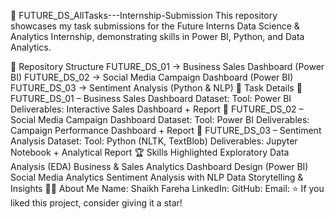 🚀 FUTURE_DS_AllTasks---Internship-Submission
This repository showcases my task submissions for the Future Interns Data Science & Analytics Internship, demonstrating skills in Power BI, Python, and Data Analytics.

📂 Repository Structure
FUTURE_DS_01 → Business Sales Dashboard (Power BI)
FUTURE_DS_02 → Social Media Campaign Dashboard (Power BI)
FUTURE_DS_03 → Sentiment Analysis (Python & NLP)
📌 Task Details
🔹 FUTURE_DS_01 – Business Sales Dashboard
Dataset:
Tool: Power BI
Deliverables: Interactive Sales Dashboard + Report
🔹 FUTURE_DS_02 – Social Media Campaign Dashboard
Dataset: 
Tool: Power BI
Deliverables: Campaign Performance Dashboard + Report
🔹 FUTURE_DS_03 – Sentiment Analysis
Dataset:
Tool: Python (NLTK, TextBlob)
Deliverables: Jupyter Notebook + Analytical Report
🏆 Skills Highlighted
Exploratory Data Analysis (EDA)
Business & Sales Analytics
Dashboard Design (Power BI)
Social Media Analytics
Sentiment Analysis with NLP
Data Storytelling & Insights
👨‍💻 About Me
Name: Shaikh Fareha
LinkedIn:
GitHub:
Email: 
⭐ If you liked this project, consider giving it a star!
